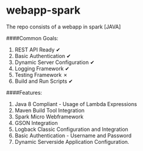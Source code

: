 # webapp-spark
The repo consists of a webapp in spark [JAVA]

####Common Goals:

1. REST API Ready &#10004;
2. Basic Authentication &#10004;
3. Dynamic Server Configuration &#10004;
4. Logging Framework &#10004;
5. Testing Framework &#x2717;
6. Build and Run Scripts &#10004;


####Features:
1. Java 8 Compliant - Usage of Lambda Expressions
2. Maven Build Tool Integration
3. Spark Micro Webframework
4. GSON Integration
5. Logback Classic Configuration and Integration
6. Basic Authentication - Username and Password
7. Dynamic Serverside Application Configuration.



